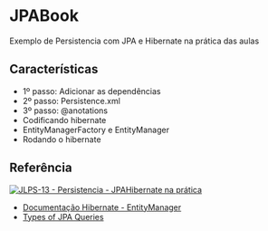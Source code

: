 # JPABook

Exemplo de Persistencia com JPA e Hibernate na prática das aulas

## Características

- 1º passo: Adicionar as dependências
- 2º passo: Persistence.xml
- 3º passo: @anotations
- Codificando hibernate
- EntityManagerFactory e EntityManager
- Rodando o hibernate

## Referência

[![JLPS-13 - Persistencia - JPAHibernate na prática](http://img.youtube.com/vi/9TSSCCNXLJw/0.jpg)](https://www.youtube.com/watch?v=9TSSCCNXLJw)

- [Documentação Hibernate - EntityManager](https://docs.jboss.org/hibernate/jpa/2.2/api/javax/persistence/EntityManager.html)
- [Types of JPA Queries](https://www.baeldung.com/jpa-queries)
